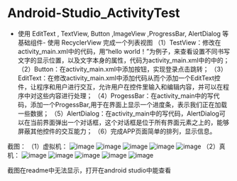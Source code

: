# Android-Studio_ActivityTest
- 使用 EditText , TextView, Button ,ImageView ,ProgressBar, AlertDialog 等基础组件- 使用 RecyclerView 完成一个列表视图
（1）TestView：修改在activity_main.xml中的代码，用“hello world！”为例子，来查看设置不同书写文字的显示位置，以及文字本身的属性，代码为activity_main.xml中的<TextView/>中的；
（2）Button：在activity_main.xml中添加按钮，实现登录点击跳转；
（3）EditText：在修改activity_main.xml中添加代码从而个添加一个EditText控件，让程序和用户进行交互，允许用户在控件里输入和编辑内容，并可以在程序中对这些内容进行处理；
（4）ProgessBar：在activity_main中的写代码，添加一个ProgessBar,用于在界面上显示一个进度条，表示我们正在加载一些数据；
（5）AlertDialog：在activity_main中的写代码，AlertDialog可以在当前界面弹出一个对话框，这个对话框是位于所有界面元素之上的，能够屏蔽其他控件的交互能力；
（6）完成APP页面简单的排列，显示信息。

截图：
（1）虚拟机：
![image](images/xnj1.jpg)
![image](images/xnj2.jpg)
![image](images/xnj3.jpg)
![image](images/xnj4.jpg)
![image](images/xnj5.jpg)
（2）真机：
![image](images/真机1.png)
![image](images/真机2.jpg)
![image](images/真机3.jpg)
![image](images/真机4.jpg)
![image](images/真机5.jpg)

截图在readme中无法显示，打开在android studio中能查看
